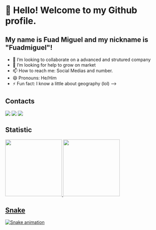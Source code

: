 # 👋 Hello! Welcome to my Github profile.
## My name is Fuad Miguel and my nickname is "Fuadmiguel"!

- 👯 I’m looking to collaborate on a advanced and strutured company
- 🤔 I’m looking for help to grow on market
- 📫 How to reach me: Social Medias and number.
- 😄 Pronouns: He/Him
- ⚡ Fun fact: I know a little about geography (lol)
-->

## Contacts

<div>
<a href="https://instagram.com/fuadmiguel" target="_blank"><img loading="lazy" src="https://img.shields.io/badge/-Instagram-%23E4405F?style=for-the-badge&logo=instagram&logoColor=white" target="_blank"></a>
<a href = "fuadmiguel1@gmail.com"><img loading="lazy" src="https://img.shields.io/badge/Gmail-D14836?style=for-the-badge&logo=gmail&logoColor=white" target="_blank"></a>
<a href="https://www.linkedin.com/in/fuad-miguel-pires-mutran" target="_blank"><img loading="lazy" src="https://img.shields.io/badge/-LinkedIn-%230077B5?style=for-the-badge&logo=linkedin&logoColor=white" target="_blank"></a>   
</div>

## Statistic

<div>
<a href="https://github.com/Fuadmiguel">
<img loading="lazy" height="180em" src="https://github-readme-stats.vercel.app/api/top-langs/?username=Fuadmiguel&layout=compact&langs_count=7&theme=dracula"/>
<img loading="lazy" height="180em" src="https://github-readme-stats.vercel.app/api?username=Fuadmiguel&show_icons=true&theme=dracula&include_all_commits=true&count_private=true"/>
</div>

## Snake

![Snake animation](https://github.com/Fuadmiguel/Fuadmiguel/blob/output/github-contribution-grid-snake.svg)
